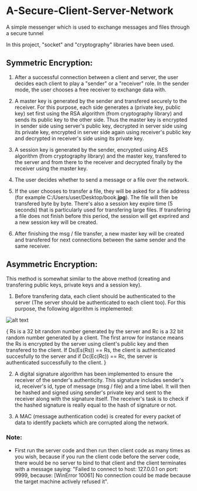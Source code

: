 # A-Secure-Client-Server-Network
A simple messenger which is used to exchange messages and files through a secure tunnel

In this project, "socket" and "cryptography" libraries have been used.

## Symmetric Encryption:
1. After a successful connection between a client and server, the user decides each client to play a "sender" or a "receiver" role. In the sender mode, the user chooses a free receiver to exchange data with.

2. A master key is generated by the sender and transfered securely to the receiver. For this purpose, each side generates a (private key, public key) set first using the RSA algorithm (from cryptography library) and sends its public key to the other side. Thus the master key is encrypted in sender side using server's public key, decrypted in server side using its private key, encrypted in server side again using receiver's public key and decrypted in receiver's side using its private key.  

3. A session key is generated by the sender, encrypted using AES algorithm (from cryptography library) and the master key, transfered to the server and from there to the receiver and decrypted finally by the receiver using the master key.

4. The user decides whether to send a message or a file over the network.

5. If the user chooses to transfer a file, they will be asked for a file address (for example C:/Users/user/Desktop/book.**jpg**). The file will then be transfered byte by byte. There's also a session key expire time (5 seconds) that is particularly used for transfering large files. If transfering a file does not finish before this period, the session will get exprired and a new session key will be created. 

6. After finishing the msg / file transfer, a new master key will be created and transfered for next connections between the same sender and the same receiver. 

## Asymmetric Encryption:
This method is somewhat similar to the above method (creating and transfering public keys, private keys and a session key). 

1. Before transfering data, each client should be authenticated to the server (The server should be authenticated to each client too). For this purpose, the following algorithm is implemented:

![alt text](https://user-images.githubusercontent.com/42779113/97399599-b4dddd00-1902-11eb-9629-12878c66461d.png)

{ Rs is a 32 bit random number generated by the server and Rc is a 32 bit random number generated by a client. The first arrow for instance means the Rs is encrypted by the server using client's public key and then transfered to the client. If Ds(Es(Rs)) == Rs, the client is authenticated succesfully to the server and if Dc(Ec(Rc)) == Rc, the server is authenticated successfully to the client. }

2. A digital signature algorithm has been implemented to ensure the receiver of the sender's authenticity. This signature includes sender's id, receiver's id, type of message (msg / file) and a time label. It will then be hashed and signed using sender's private key and sent to the receiver along with the signature itself. The receiver's task is to check if the hashed signature is really equal to the hash of signature or not.

3. A MAC (message authentication code) is created for every packet of data to identify packets which are corrupted along the network.

### Note:
- First run the server code and then run then client code as many times as you wish, because if you run the client code before the server code, there would be no server to bind to that client and the client terminates with a message saying: "Failed to connect to host: 127.0.0.1 on port: 9999, because: [WinError 10061] No connection could be made because the target machine actively refused it".
